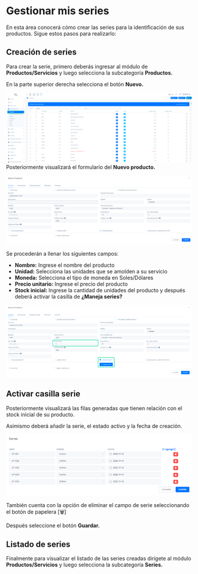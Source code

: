 # Gestionar mis series
En esta área conocerá cómo crear las series para la identificación de sus productos. Sigue estos pasos para realizarlo:

## Creación de series
Para crear la serie, primero deberás ingresar al módulo de **Productos/Servicios** y luego selecciona la subcategoría **Productos.**

En la parte superior derecha selecciona el botón **Nuevo.**

![Alt text](img/Gestionar%20mis%20series_01.jpg)
Posteriormente visualizará el formulario del **Nuevo producto.**

![Alt text](img/Gestionar%20mis%20series_02.png)

Se procederán a llenar los siguientes campos:

* **Nombre:** Ingrese el nombre del producto
* **Unidad:** Selecciona las unidades que se amolden a su servicio
* **Moneda:** Selecciona el tipo de moneda en Soles/Dólares
* **Precio unitario:** Ingrese el precio del producto
* **Stock inicial:** Ingrese la cantidad de unidades del producto y después deberá activar la casilla de **¿Maneja series?**

![Alt text](img/Gestionar%20mis%20series_03.jpg)

## Activar casilla serie
Posteriormente visualizará las filas generadas que tienen relación con el stock inicial de su producto.

Asimismo deberá añadir la serie, el estado activo y la fecha de creación.

![Alt text](img/Gestionar%20mis%20series_04.png)

También cuenta con la opción de eliminar el campo de serie seleccionando el botón de papelera [🗑️]

Después seleccione el botón **Guardar.**

## Listado de series
Finalmente para visualizar el listado de las series creadas dirígete al módulo **Productos/Servicios** y luego selecciona la subcategoría **Series.**

